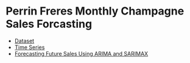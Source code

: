 # Perrin Freres Monthly Champagne Sales Forcasting

- [Dataset](https://www.kaggle.com/datasets/galibce003/perrin-freres-monthly-champagne-sales)
- [Time Series](https://www.youtube.com/playlist?list=PLZoTAELRMXVNty3jyJkYXuyQY3lMSpr3b)
- [Forecasting Future Sales Using ARIMA and SARIMAX](https://www.youtube.com/watch?v=2XGSIlgUBDI)
